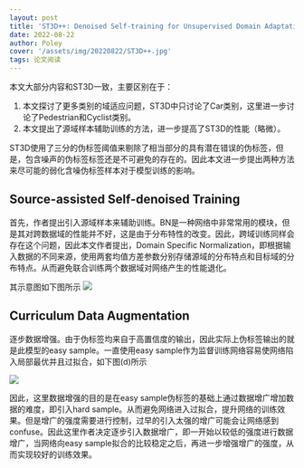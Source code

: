 ```yaml
---
layout: post
title: 'ST3D++: Denoised Self-training for Unsupervised Domain Adaptation on 3D Object Detection'
date: 2022-08-22
author: Poley
cover: '/assets/img/20220822/ST3D++.jpg'
tags: 论文阅读
---
```


本文大部分内容和ST3D一致，主要区别在于：
1. 本文探讨了更多类别的域适应问题，ST3D中只讨论了Car类别，这里进一步讨论了Pedestrian和Cyclist类别。
2. 本文提出了源域样本辅助训练的方法，进一步提高了ST3D的性能（略微）。

ST3D使用了三分的伪标签阈值来剔除了相当部分的具有潜在错误的伪标签，但是，包含噪声的伪标签标签还是不可避免的存在的。因此本文进一步提出两种方法来尽可能的弱化含噪伪标签样本对于模型训练的影响。
## Source-assisted Self-denoised Training
首先，作者提出引入源域样本来辅助训练。BN是一种网络中非常常用的模块，但是其对跨数据域的性能并不好，这是由于分布特性的改变。因此，跨域训练同样会存在这个问题，因此本文作者提出，Domain Specific Normalization，即根据输入数据的不同来源，使用两套均值方差参数分别存储源域的分布特点和目标域的分布特点。从而避免联合训练两个数据域对网络产生的性能退化。

其示意图如下图所示
![](/assets/img/20220822/ST3D++F7.jpg)

## Curriculum Data Augmentation
逐步数据增强。由于伪标签均来自于高置信度的输出，因此实际上伪标签输出的就是此模型的easy sample。一直使用easy sample作为监督训练网络容易使网络陷入局部最优并且过拟合，如下图(d)所示

![](/assets/img/20220822/ST3D++F5.jpg)

因此，这里数据增强的目的是在easy sample伪标签的基础上通过数据增广增加数据的难度，即引入hard sample。从而避免网络进入过拟合，提升网络的训练效果。但是增广的强度需要进行控制，过早的引入太强的增广可能会让网络感到confuse。因此这里作者决定逐步引入数据增广，即一开始以较低的强度进行数据增广，当网络向easy sample拟合的比较稳定之后，再进一步增强增广的强度，从而实现较好的训练效果。